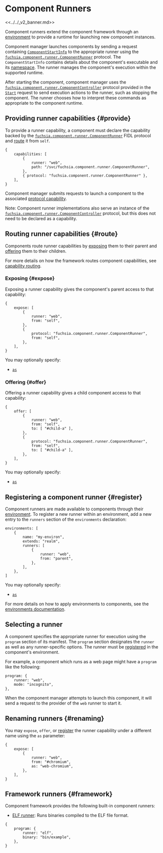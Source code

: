 # Component Runners

<<../../_v2_banner.md>>

Component runners extend the component framework through an
[environment][glossary.environment] to provide a runtime for launching new
component instances.

Component manager launches components by sending a request containing
[`ComponentStartInfo`][fidl-runner] to the appropriate runner using the
[`fuchsia.component.runner.ComponentRunner`][fidl-runner] protocol.
The `ComponentStartInfo` contains details about the component's executable and
its [namespace][glossary.namespace]. The runner manages the component's
execution within the supported runtime.

After starting the component, component manager uses the
[`fuchsia.component.runner.ComponentController`][fidl-runner] protocol provided
in the [`Start`][fidl-runner] request to send execution actions to the runner,
such as stopping the component. The runner chooses how to interpret these
commands as appropriate to the component runtime.

## Providing runner capabilities {#provide}

To provide a runner capability, a component must declare the capability backed
by the [`fuchsia.component.runner.ComponentRunner`][fidl-runner] FIDL protocol
and [route](#route) it from `self`.

```json5
{
    capabilities: [
        {
            runner: "web",
            path: "/svc/fuchsia.component.runner.ComponentRunner",
        },
        { protocol: "fuchsia.component.runner.ComponentRunner" },
    ],
}
```

Component manager submits requests to launch a component to the associated
[protocol capability][protocol-capabilities].

Note: Component runner implementations also serve an instance of the
[`fuchsia.component.runner.ComponentController`][fidl-runner] protocol,
but this does not need to be declared as a capability.

## Routing runner capabilities {#route}

Components route runner capabilities by [exposing](#expose) them to their
parent and [offering](#offer) them to their children.

For more details on how the framework routes component capabilities,
see [capability routing][capability-routing].

### Exposing {#expose}

Exposing a runner capability gives the component's parent access to that
capability:

```json5
{
    expose: [
        {
            runner: "web",
            from: "self",
        },
        {
            protocol: "fuchsia.component.runner.ComponentRunner",
            from: "self",
        },
    ],
}
```

You may optionally specify:

* [`as`](#renaming)

### Offering {#offer}

Offering a runner capability gives a child component access to that
capability:

```json5
{
    offer: [
        {
            runner: "web",
            from: "self",
            to: [ "#child-a" ],
        },
        {
            protocol: "fuchsia.component.runner.ComponentRunner",
            from: "self",
            to: [ "#child-a" ],
        },
    ],
}
```

You may optionally specify:

* [`as`](#renaming)

## Registering a component runner {#register}

Component runners are made available to components through their
[environment][environment]. To register a new runner within an environment,
add a new entry to the `runners` section of the `environments` declaration:

```json5
environments: [
    {
        name: "my-environ",
        extends: "realm",
        runners: [
            {
                runner: "web",
                from: "parent",
            },
        ],
    },
]
```

You may optionally specify:

* [`as`](#renaming)

For more details on how to apply environments to components, see the
[environments documentation][environment].

## Selecting a runner

A component specifies the appropriate runner for execution using the `program`
section of its manifest. The `program` section designates the `runner` as well
as any runner-specific options. The runner must be [registered](#register) in
the component's environment.

For example, a component which runs as a web page might have a `program` like
the following:

```json5
program: {
    runner: "web",
    mode: "incognito",
},
```

When the component manager attempts to launch this component, it will send a
request to the provider of the `web` runner to start it.

## Renaming runners {#renaming}

You may `expose`, `offer`, or [register](#register) the runner capability under
a different name using the `as` parameter:

```json5
{
    expose: [
        {
            runner: "web",
            from: "#chromium",
            as: "web-chromium",
        },
    ],
}
```

## Framework runners {#framework}

Component framework provides the following built-in component runners:

-   [ELF runner][elf-runner]: Runs binaries compiled to the ELF file format.

```json5
{
    program: {
        runner: "elf",
        binary: "bin/example",
    },
}
```

[glossary.environment]: /docs/glossary/README.md#environment
[glossary.namespace]: /docs/glossary/README.md#namespace
[glossary.outgoing-directory]: /docs/glossary/README.md#outgoing-directory
[capability-routing]: /docs/concepts/components/v2/component_manifests.md#capability-routing
[elf-runner]: /docs/concepts/components/v2/elf_runner.md
[environment]: /docs/concepts/components/v2/environments.md
[fidl-directory]: /sdk/fidl/fuchsia.io/directory.fidl
[fidl-runner]: /sdk/fidl/fuchsia.component.runner/component_runner.fidl
[protocol-capabilities]: /docs/concepts/components/v2/capabilities/protocol.md

